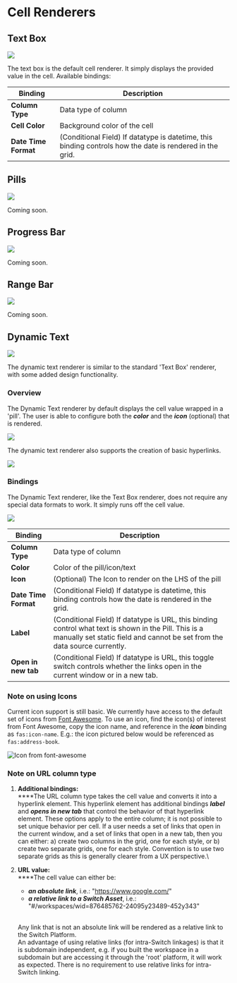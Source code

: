 # Cell Renderers

## Text Box

![](<../../.gitbook/assets/image (19).png>)

The text box is the default cell renderer. It simply displays the provided value in the cell. Available bindings:

| Binding              | Description                                                                                               |
| -------------------- | --------------------------------------------------------------------------------------------------------- |
| **Column Type**      | Data type of column                                                                                       |
| **Cell Color**       | Background color of the cell                                                                              |
| **Date Time Format** | (Conditional Field) If datatype is datetime, this binding controls how the date is rendered in the grid.  |

## Pills

![](<../../.gitbook/assets/image (21).png>)

Coming soon.

## Progress Bar

![](<../../.gitbook/assets/image (18).png>)

Coming soon.

## Range Bar

![](<../../.gitbook/assets/image (23).png>)

Coming soon.

## Dynamic Text

![](<../../.gitbook/assets/image (22).png>)

The dynamic text renderer is similar to the standard 'Text Box' renderer, with some added design functionality.&#x20;

### Overview

The Dynamic Text renderer by default displays the cell value wrapped in a 'pill'. The user is able to configure both the _**color**_ and the _**icon**_ (optional) that is rendered.&#x20;

![](<../../.gitbook/assets/image (17).png>)

The dynamic text renderer also supports the creation of basic hyperlinks.

![](<../../.gitbook/assets/image (15).png>)

### Bindings

The Dynamic Text renderer, like the Text Box renderer, does not require any special data formats to work. It simply runs off the cell value.

![](<../../.gitbook/assets/image (11).png>)

| Binding              | Description                                                                                                                                                                        |
| -------------------- | ---------------------------------------------------------------------------------------------------------------------------------------------------------------------------------- |
| **Column Type**      | Data type of column                                                                                                                                                                |
| **Color**            | Color of the pill/icon/text                                                                                                                                                        |
| **Icon**             | (Optional) The Icon to render on the LHS of the pill                                                                                                                               |
| **Date Time Format** | (Conditional Field) If datatype is datetime, this binding controls how the date is rendered in the grid.                                                                           |
| **Label**            | (Conditional Field) If datatype is URL, this binding control what text is shown in the Pill. This is a manually set static field and cannot be set from the data source currently. |
| **Open in new tab**  | (Conditional Field) If datatype is URL, this toggle switch controls whether the links open in the current window or in a new tab.                                                  |

### Note on using Icons

Current icon support is still basic. We currently have access to the default set of icons from [Font Awesome](https://fontawesome.com). To use an icon, find the icon(s) of interest from Font Awesome, copy the icon name, and reference in the _**icon**_ binding as `fas:icon-name`. E.g.: the icon pictured below would be referenced as `fas:address-book`. &#x20;

![Icon from font-awesome](<../../.gitbook/assets/image (1).png>)

### Note on URL column type

1. **Additional bindings:**\
   ****The URL column type takes the cell value and converts it into a hyperlink element. This hyperlink element has additional bindings _**label**_ and _**opens in new tab**_ that control the behavior of that hyperlink element. These options apply to the entire column; it is not possible to set unique behavior per cell. If a user needs a set of links that open in the current window, and a set of links that open in a new tab, then you can either: a) create two columns in the grid, one for each style, or b) create two separate grids, one for each style. Convention is to use two separate grids as this is generally clearer from a UX perspective.\

2.  **URL value:**\
    ****The cell value can either be:&#x20;

    * _**an absolute link**_, i.e.: "https://www.google.com/"
    * _**a relative link to a Switch Asset**_, i.e.: "#/workspaces/wid=876485762-24095y23489-452y343"

    \
    Any link that is not an absolute link will be rendered as a relative link to the Switch Platform.\
    An advantage of using relative links (for intra-Switch linkages) is that it is subdomain independent, e.g. if you built the workspace in a subdomain but are accessing it through the 'root' platform, it will work as expected. There is no requirement to use relative links for intra-Switch linking.
